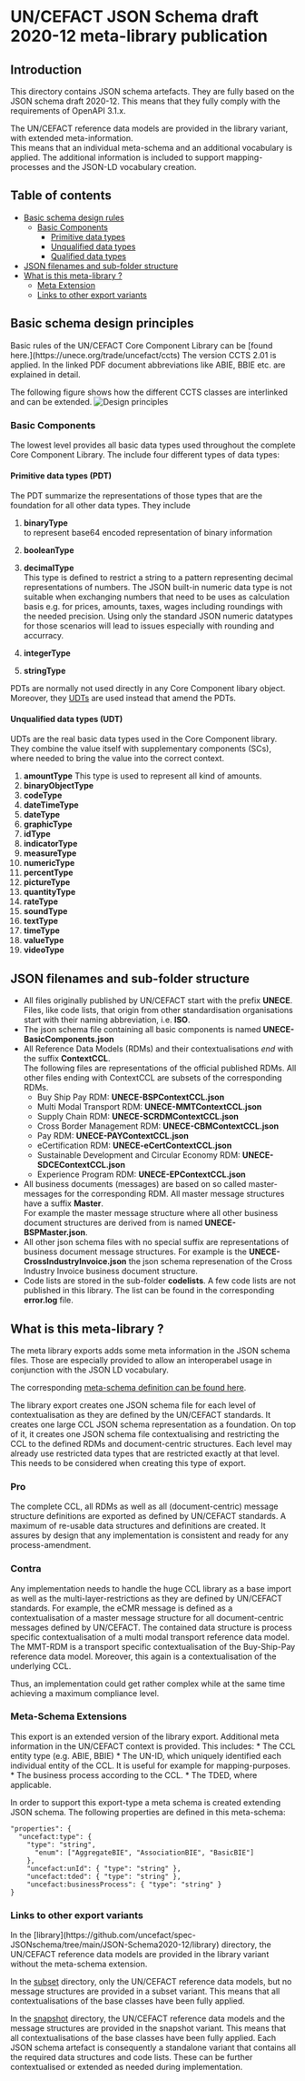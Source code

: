# UN/CEFACT JSON Schema draft 2020-12 meta-library publication

## Introduction

This directory contains JSON schema artefacts. They are fully based on the JSON schema draft 2020-12.
This means that they fully comply with the requirements of OpenAPI 3.1.x.  

The UN/CEFACT reference data models are provided in the library variant, with extended meta-information.  
This means that an individual meta-schema and an additional vocabulary is applied. The additional information
is included to support mapping-processes and the JSON-LD vocabulary creation. 

## Table of contents
<!-- TOC depthFrom:1 depthTo:3 withLinks:1 updateOnSave:1 orderedList:0 -->

- [Basic schema design rules](#basicPrinciples)
  - [Basic Components](#basicComponents)
    - [Primitive data types](#pdt)
	- [Unqualified data types](#udt)
    - [Qualified data types](#qdt)	
- [JSON filenames and sub-folder structure](#jsonFilenames)
- [What is this meta-library ?](#metaLibrary)
  - [Meta Extension](#metaExtensions)
  - [Links to other export variants](#exportLinks)

<!-- /TOC -->

## Basic schema design principles

<a name="basicPrinciples" />
Basic rules of the UN/CEFACT Core Component Library can be [found here.](https://unece.org/trade/uncefact/ccts) The version CCTS 2.01 is applied.
In the linked PDF document abbreviations like ABIE, BBIE etc. are explained in detail.

The following figure shows how the different CCTS classes are interlinked and can be extended.
![Design principles](../../images/json_schema_principle.webp)

### Basic Components

<a name="basicComponents" />The lowest level provides all basic data types used throughout the complete Core Component Library. The include four different types of data types:

#### Primitive data types (PDT)

<a name="pdt" />The PDT summarize the representations of those types that are the foundation for all other data types. 
They include
1. __binaryType__  
to represent base64 encoded representation of binary information

2. __booleanType__
3. __decimalType__  
This type is defined to restrict a string to a pattern representing decimal representations of numbers. 
The JSON built-in numeric data type is not suitable when exchanging numbers that need to be uses as calculation
basis e.g. for prices, amounts, taxes, wages including roundings with the needed precision. Using only the standard JSON
numeric datatypes for those scenarios will lead to issues especially with rounding and accurracy.
4. __integerType__
5. __stringType__

PDTs are normally not used directly in any Core Component libary object. Moreover, they [UDTs](#udt) are used instead that amend the PDTs.

#### Unqualified data types (UDT)

<a name="udt" />UDTs are the real basic data types used in the Core Component library. They combine the value itself 
with supplementary components (SCs), where needed to bring the value into the correct context.

1. __amountType__ 
This type is used to represent all kind of amounts. 
2. __binaryObjectType__
3. __codeType__
4. __dateTimeType__
5. __dateType__
6. __graphicType__
7. __idType__
8. __indicatorType__
9. __measureType__
10. __numericType__
11. __percentType__
12. __pictureType__
13. __quantityType__
14. __rateType__
15. __soundType__
16. __textType__
17. __timeType__
18. __valueType__
19. __videoType__



## JSON filenames and sub-folder structure

<a name="jsonFilenames" />

* All files originally published by UN/CEFACT start with the prefix __UNECE__. Files, like code lists, that origin 
  from other standardisation organisations start with their naming abbreviation, i.e. __ISO__.
* The json schema file containing all basic components is named __UNECE-BasicComponents.json__
* All Reference Data Models (RDMs) and their contextualisations _end_ with the suffix __ContextCCL__.  
  The following files are representations of the official published RDMs. All other files ending with ContextCCL 
  are subsets of the corresponding RDMs.
    * Buy Ship Pay RDM: __UNECE-BSPContextCCL.json__
    * Multi Modal Transport RDM: __UNECE-MMTContextCCL.json__
    * Supply Chain RDM: __UNECE-SCRDMContextCCL.json__
    * Cross Border Management RDM: __UNECE-CBMContextCCL.json__
    * Pay RDM: __UNECE-PAYContextCCL.json__
    * eCertification RDM: __UNECE-eCertContextCCL.json__
    * Sustainable Development and Circular Economy RDM: __UNECE-SDCEContextCCL.json__
    * Experience Program RDM: __UNECE-EPContextCCL.json__
* All business documents (messages) are based on so called master-messages for the corresponding RDM. 
  All master message structures have a suffix __Master__.  
  For example the master message structure where all other business document structures are derived from
  is named __UNECE-BSPMaster.json__.
* All other json schema files with no special suffix are representations of business document message 
  structures. For example is the __UNECE-CrossIndustryInvoice.json__ the json schema represenation of
  the Cross Industry Invoice business document structure.
* Code lists are stored in the sub-folder __codelists__. A few code lists are not published in this library.
  The list can be found in the corresponding __error.log__ file.


## What is this meta-library ?

<a name="metaLibrary" />
The meta library exports adds some meta information in the JSON schema files. Those are especially provided to allow 
an interoperabel usage in conjunction with the JSON LD vocabulary.

The corresponding [meta-schema definition can be found here](https://raw.githubusercontent.com/uncefact/spec-JSONschema/main/JSONschema2020-12/meta-schema). 

The library export creates one JSON schema file for each level of contextualisation as they are defined
by the UN/CEFACT standards. It creates one large CCL JSON schema representation as a foundation.
On top of it, it creates one JSON schema file contextualising and restricting the CCL to the defined
RDMs and document-centric structures. Each level may already use restricted data types that are
restricted exactly at that level. This needs to be considered when creating this type of export.


### Pro
The complete CCL, all RDMs as well as all (document-centric) message structure definitions are exported
as defined by UN/CEFACT standards. A maximum of re-usable data structures and definitions are created.
It assures by design that any implementation is consistent and ready for any process-amendment. 

### Contra
Any implementation needs to handle the huge CCL library as a base import as well as the 
multi-layer-restrictions as they are defined by UN/CEFACT standards. For example, the eCMR message is
defined as a contextualisation of a master message structure for all document-centric messages defined
by UN/CEFACT. The contained data structure is process specific contextualisation of a multi modal
transport reference data model. The MMT-RDM is a transport specific contextualisation of the Buy-Ship-Pay
reference data model. Moreover, this again is a contextualisation of the underlying CCL. 

Thus, an implementation could get rather complex while at the same time achieving a maximum compliance level. 

### Meta-Schema Extensions

<a name="metaExtensions" />
This export is an extended version of the library export. Additional meta information in the UN/CEFACT context is provided. This includes:
* The CCL entity type (e.g. ABIE, BBIE)
* The UN-ID, which uniquely identified each individual entity of the CCL. It is useful for example for mapping-purposes.
* The business process according to the CCL.
* The TDED, where applicable.

In order to support this export-type a meta schema is created extending JSON schema. The following properties are defined in this meta-schema:

	"properties": {
	  "uncefact:type": { 
	    "type": "string",
	      "enum": ["AggregateBIE", "AssociationBIE", "BasicBIE"]
	    },
	    "uncefact:unId": { "type": "string"	},
	    "uncefact:tded": { "type": "string" },
	    "uncefact:businessProcess": { "type": "string" }
	}

### Links to other export variants

<a name="exportLinks" />
In the [library](https://github.com/uncefact/spec-JSONschema/tree/main/JSON-Schema2020-12/library) directory, 
the UN/CEFACT reference data models are provided in the library variant without the meta-schema extension.

In the [subset](https://github.com/uncefact/spec-JSONschema/tree/main/JSON-Schema2020-12/subset) directory, 
only the UN/CEFACT reference data models, but no message structures are provided in a subset variant. This means 
that all contextualisations of the base classes have been fully applied.  

In the [snapshot](https://github.com/uncefact/spec-JSONschema/tree/main/JSON-Schema2020-12/snapshot) directory, 
the UN/CEFACT reference data models and the message structures are provided in the snapshot variant. This means 
that all contextualisations of the base classes have been fully applied. Each JSON schema artefact is 
consequently a standalone variant that contains all the required data structures and code lists. These can be 
further contextualised or extended as needed during implementation. 
